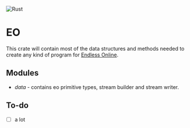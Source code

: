 ![Rust](https://github.com/sorokya/eo/workflows/Rust/badge.svg)

# EO
This crate will contain most of the data structures and methods needed
to create any kind of program for [Endless Online](https://game.eoserv.net/).

## Modules
* *data* - contains eo primitive types, stream builder and stream writer.

## To-do
* [ ] a lot